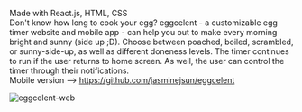 Made with React.js, HTML, CSS<br />
Don't know how long to cook your egg? eggcelent - a customizable egg timer website and mobile app - can help you out to make every morning bright and sunny (side up ;D). Choose between poached, boiled, scrambled, or sunny-side-up, as well as different doneness levels. The timer continues to run if the user returns to home screen. As well, the user can control the timer through their notifications.<br />
Mobile version --> https://github.com/jasminejsun/eggcelent

![eggcelent-web](https://user-images.githubusercontent.com/71673279/118411754-2cd3e080-b664-11eb-9bf1-309e609e69ea.png)
